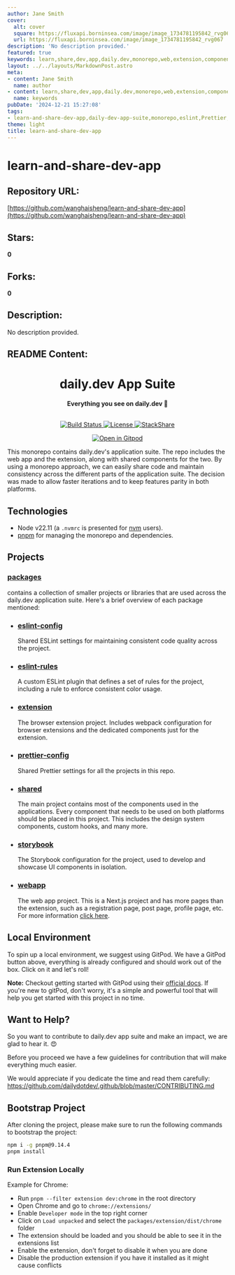 ```yaml
---
author: Jane Smith
cover:
  alt: cover
  square: https://fluxapi.borninsea.com/image/image_1734781195842_rvg067
  url: https://fluxapi.borninsea.com/image/image_1734781195842_rvg067
description: 'No description provided.'
featured: true
keywords: learn,share,dev,app,daily.dev,monorepo,web,extension,components,Node,pnpm,ESLint,Prettier,Storybook,Gitpod,CircleCI,license,stackshare,technologies,projects,packages, Clerk
layout: ../../layouts/MarkdownPost.astro
meta:
- content: Jane Smith
  name: author
- content: learn,share,dev,app,daily.dev,monorepo,web,extension,components,Node,pnpm,ESLint,Prettier,Storybook,Gitpod,CircleCI,license,stackshare,technologies,projects,packages, Clerk
  name: keywords
pubDate: '2024-12-21 15:27:08'
tags:
- learn-and-share-dev-app,daily-dev-app-suite,monorepo,eslint,Prettier,node,pnpm,web-app,browser-extension,design-system,storybook
theme: light
title: learn-and-share-dev-app
---
```


# learn-and-share-dev-app

## Repository URL: 
[https://github.com/wanghaisheng/learn-and-share-dev-app](https://github.com/wanghaisheng/learn-and-share-dev-app)

## Stars: 
**0**

## Forks: 
**0**

## Description: 
No description provided.

## README Content: 
<div align="center">
  <h1>daily.dev App Suite</h1>
  <strong>Everything you see on daily.dev 👀</strong>
</div>
<br>

<p align="center">
  <a href="https://circleci.com/gh/dailydotdev/apps">
    <img src="https://img.shields.io/circleci/build/github/dailydotdev/apps/**master**.svg" alt="Build Status">
  </a>
  <a href="https://github.com/dailydotdev/apps/blob/master/LICENSE">
    <img src="https://img.shields.io/github/license/dailydotdev/apps.svg" alt="License">
  </a>
  <a href="https://stackshare.io/daily/daily">
    <img src="http://img.shields.io/badge/tech-stack-0690fa.svg?style=flat" alt="StackShare">
  </a>
</p>

<p align="center">
  <a href="https://gitpod.io/#https://github.com/dailydotdev/apps/">
    <img src="https://gitpod.io/button/open-in-gitpod.svg" alt="Open in Gitpod">
  </a>
</p>

This monorepo contains daily.dev's application suite. The repo includes the web app and the extension, along with shared components for the two.
By using a monorepo approach, we can easily share code and maintain consistency across the different parts of the application suite.
The decision was made to allow faster iterations and to keep features parity in both platforms.

## Technologies

- Node v22.11 (a `.nvmrc` is presented for [nvm](https://github.com/nvm-sh/nvm) users).
- [pnpm](https://pnpm.io/workspaces) for managing the monorepo and dependencies.

## Projects

### [packages](https://github.com/dailydotdev/apps/tree/main/packages)
contains a collection of smaller projects or libraries that are used across the daily.dev application suite. Here's a brief overview of each package mentioned:

- ### [eslint-config](https://github.com/dailydotdev/apps/tree/main/packages/eslint-config)
  Shared ESLint settings for maintaining consistent code quality across the project.

- ### [eslint-rules](https://github.com/dailydotdev/apps/tree/main/packages/eslint-rules)
  A custom ESLint plugin that defines a set of rules for the project, including a rule to enforce consistent color usage.

- ### [extension](https://github.com/dailydotdev/apps/tree/main/packages/extension)

  The browser extension project. Includes webpack configuration for browser extensions and the dedicated components just for the extension.

- ### [prettier-config](https://github.com/dailydotdev/apps/tree/main/packages/prettier-config)

  Shared Prettier settings for all the projects in this repo.

- ### [shared](https://github.com/dailydotdev/apps/tree/main/packages/shared)

  The main project contains most of the components used in the applications. Every component that needs to be used on both platforms should be placed in this project. This includes the design system components, custom hooks, and many more.

- ### [storybook](https://github.com/dailydotdev/apps/tree/main/packages/storybook)
  The Storybook configuration for the project, used to develop and showcase UI components in isolation.

- ### [webapp](https://github.com/dailydotdev/apps/tree/master/packages/webapp)

  The web app project. This is a Next.js project and has more pages than the extension, such as a registration page, post page, profile page, etc. For more information [click here](https://github.com/dailydotdev/apps/tree/master/packages/webapp).

## Local Environment
  To spin up a local environment, we suggest using GitPod. We have a GitPod button above, everything is already configured and should work out of the box. Click on it and let's roll!

  **Note:** Checkout getting started with GitPod using their [official docs](https://www.gitpod.io/docs/introduction/getting-started). If you're new to gitPod, don't worry, it's a simple and powerful tool that will help you get started with this project in no time.


## Want to Help?

So you want to contribute to daily.dev app suite and make an impact, we are glad to hear it. :heart_eyes:

Before you proceed we have a few guidelines for contribution that will make everything much easier.

We would appreciate if you dedicate the time and read them carefully:
https://github.com/dailydotdev/.github/blob/master/CONTRIBUTING.md

## Bootstrap Project

After cloning the project, please make sure to run the following commands to bootstrap the project:

```bash
npm i -g pnpm@9.14.4
pnpm install
```

### Run Extension Locally

Example for Chrome:

- Run `pnpm --filter extension dev:chrome` in the root directory
- Open Chrome and go to `chrome://extensions/`
- Enable `Developer mode` in the top right corner
- Click on `Load unpacked` and select the `packages/extension/dist/chrome` folder
- The extension should be loaded and you should be able to see it in the extensions list
- Enable the extension, don't forget to disable it when you are done
- Disable the production extension if you have it installed as it might cause conflicts

